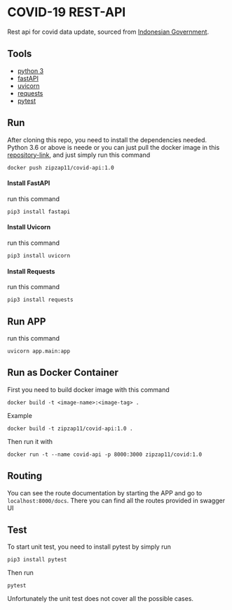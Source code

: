 # COVID-19 REST-API
Rest api for covid data update, sourced from [Indonesian Government](https://documenter.getpostman.com/view/16605343/Tzm6nwoS).

## Tools
- [python 3](https://docs.python.org/3/tutorial/index.html)
- [fastAPI](https://fastapi.tiangolo.com/)
- [uvicorn](https://www.uvicorn.org/)
- [requests](https://docs.python-requests.org/en/latest/)
- [pytest](https://docs.pytest.org/en/6.2.x/)

## Run
After cloning this repo, you need to install the dependencies needed. Python 3.6 or above is neede or you can just pull the docker image in this [repository-link](https://hub.docker.com/repository/docker/zipzap11/covid-api), and just simply run this command
```
docker push zipzap11/covid-api:1.0
```

#### Install FastAPI
run this command
```
pip3 install fastapi
```

#### Install Uvicorn
run this command
```
pip3 install uvicorn
```

#### Install Requests
run this command
```
pip3 install requests
```

## Run APP
run this command
```
uvicorn app.main:app
```

## Run as Docker Container
First you need to build docker image with this command
```
docker build -t <image-name>:<image-tag> .
```
Example
```
docker build -t zipzap11/covid-api:1.0 .
```
Then run it with
```
docker run -t --name covid-api -p 8000:3000 zipzap11/covid:1.0
```

## Routing
You can see the route documentation by starting the APP and go to `localhost:8000/docs`.
There you can find all the routes provided in swagger UI

## Test
To start unit test, you need to install pytest by simply run
```
pip3 install pytest
```
Then run
```
pytest
```
Unfortunately the unit test does not cover all the possible cases.

